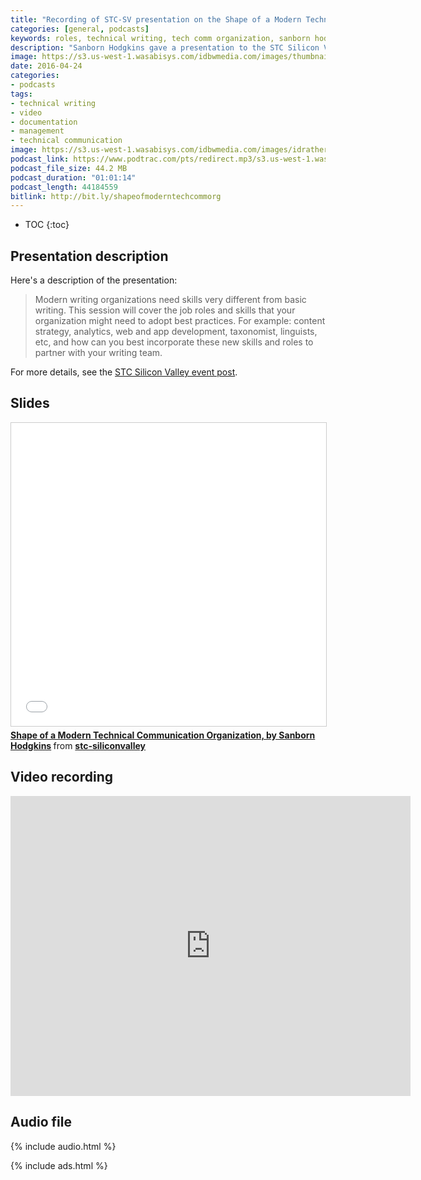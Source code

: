 ```yaml
---
title: "Recording of STC-SV presentation on the Shape of a Modern Technical Communication Organization, by Sanborn Hodgkins"
categories: [general, podcasts]
keywords: roles, technical writing, tech comm organization, sanborn hodgkins, vmware
description: "Sanborn Hodgkins gave a presentation to the STC Silicon Valley chapter called <i>Shape of a Modern Technical Communication Organization</i> on April 18. In the presentation, she highlights the variety of roles -- editor, videographer, information architect, content strategist, manager, writer, tools developer, and others -- that tech comm organizations need to thrive."
image: https://s3.us-west-1.wasabisys.com/idbwmedia.com/images/thumbnails/shapeorgthumb.png
date: 2016-04-24
categories:
- podcasts
tags:
- technical writing
- video
- documentation
- management
- technical communication
image: https://s3.us-west-1.wasabisys.com/idbwmedia.com/images/idratherbewritinglogo.png
podcast_link: https://www.podtrac.com/pts/redirect.mp3/s3.us-west-1.wasabisys.com/idbwmedia.com/podcasts/sanbornvoiceonly.mp3
podcast_file_size: 44.2 MB
podcast_duration: "01:01:14"
podcast_length: 44184559
bitlink: http://bit.ly/shapeofmoderntechcommorg
---
```


* TOC
{:toc}

## Presentation description
Here's a description of the presentation:

> Modern writing organizations need skills very different from basic writing. This session will cover the job roles and skills that your organization might need to adopt best practices. For example: content strategy, analytics, web and app development, taxonomist, linguists, etc, and how can you best incorporate these new skills and roles to partner with your writing team.

For more details, see the [STC Silicon Valley event post](http://www.stc-siliconvalley.org/2016/03/20/shape-of-a-modern-tech-pubs-org/).

## Slides

<iframe src="//www.slideshare.net/slideshow/embed_code/key/t2cQLrndqPnjnv" width="595" height="485" frameborder="0" marginwidth="0" marginheight="0" scrolling="no" style="border:1px solid #CCC; border-width:1px; margin-bottom:5px; max-width: 100%;" allowfullscreen> </iframe> <div style="margin-bottom:5px"> <strong> <a href="//www.slideshare.net/stc-siliconvalley/shape-of-a-modern-technical-communication-organization-by-sanborn-hodgkins" title="Shape of a Modern Technical Communication Organization, by Sanborn Hodgkins" target="_blank">Shape of a Modern Technical Communication Organization, by Sanborn Hodgkins</a> </strong> from <strong><a href="//www.slideshare.net/stc-siliconvalley" target="_blank">stc-siliconvalley</a></strong> </div>

## Video recording

<iframe width="640" height="480" src="https://www.youtube.com/embed/-itfrg6o00c" frameborder="0" allowfullscreen></iframe>

## Audio file

{% include audio.html %}

{% include ads.html %}
